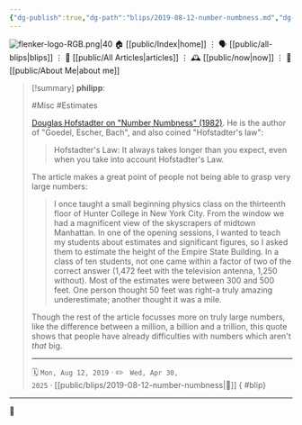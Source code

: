 ```yaml
---
{"dg-publish":true,"dg-path":"blips/2019-08-12-number-numbness.md","dg-permalink":"2019/08/12/number-numbness/","permalink":"/2019/08/12/number-numbness/","title":"philipp @ 2019-08-12"}
---
```



<div class="transclusion internal-embed is-loaded"><div class="markdown-embed">




![flenker-logo-RGB.png|40](/img/user/attachments/flenker-logo-RGB.png)
🏠 [[public/Index\|home]]  ⋮ 🗣️ [[public/all-blips\|blips]] ⋮  📝 [[public/All Articles\|articles]]  ⋮ 🕰️ [[public/now\|now]] ⋮ 🪪 [[public/About Me\|about me]]


</div></div>


> [!summary] **philipp**:
>
> #Misc #Estimates
>
> [Douglas Hofstadter on "Number Numbness" (1982)](https://www.gwern.net/docs/math/1982-hofstadter.pdf). He is the author of "Goedel, Escher, Bach", and also coined "Hofstadter's law":
>
> > Hofstadter's Law: It always takes longer than you expect, even when you take into account Hofstadter's Law.
>
> The article makes a great point of people not being able to grasp very large numbers:
>
> > I once taught a small beginning physics class on the thirteenth floor of Hunter College in New York City. From the window we had a magnificent view of the skyscrapers of midtown Manhattan. In one of the opening sessions, I wanted to teach my students about estimates and significant figures, so I asked them to estimate the height of the Empire State Building. In a class of ten students, not one came within a factor of two of the correct answer (1,472 feet with the television antenna, 1,250 without). Most of the estimates were between 300 and 500 feet. One person thought 50 feet was right-a truly amazing underestimate; another thought it was a mile.
>
> Though the rest of the article focusses more on truly large numbers, like the difference between a million, a billion and a trillion, this quote shows that people have already difficulties with numbers which aren't _that_ big.
> - - -
>
> 🗓️ <code>Mon, Aug 12, 2019</code>  · ✏️ <code> Wed, Apr 30, 2025</code>  · [[public/blips/2019-08-12-number-numbness\|🔗]]
{ #blip}


- - -

 👾
